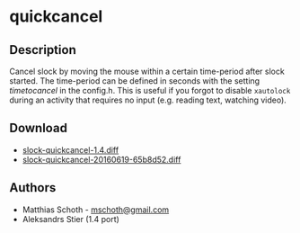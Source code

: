 quickcancel
===========

Description
-----------
Cancel slock by moving the mouse within a certain time-period after slock started. The time-period can be defined in seconds with the setting *timetocancel* in the config.h. This is useful if you forgot to disable `xautolock` during an activity that requires no input (e.g. reading text, watching video).

Download
--------
* [slock-quickcancel-1.4.diff](slock-quickcancel-1.4.diff)
* [slock-quickcancel-20160619-65b8d52.diff](slock-quickcancel-20160619-65b8d52.diff)

Authors
-------
* Matthias Schoth - mschoth@gmail.com
* Aleksandrs Stier (1.4 port)

